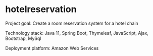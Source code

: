 # hotelreservation

Project goal: Create a room reservation system for a hotel chain

Technology stack: Java 11, Spring Boot, Thymeleaf, JavaScript, Ajax, Bootstrap, MySql

Deployment platform: Amazon Web Services
